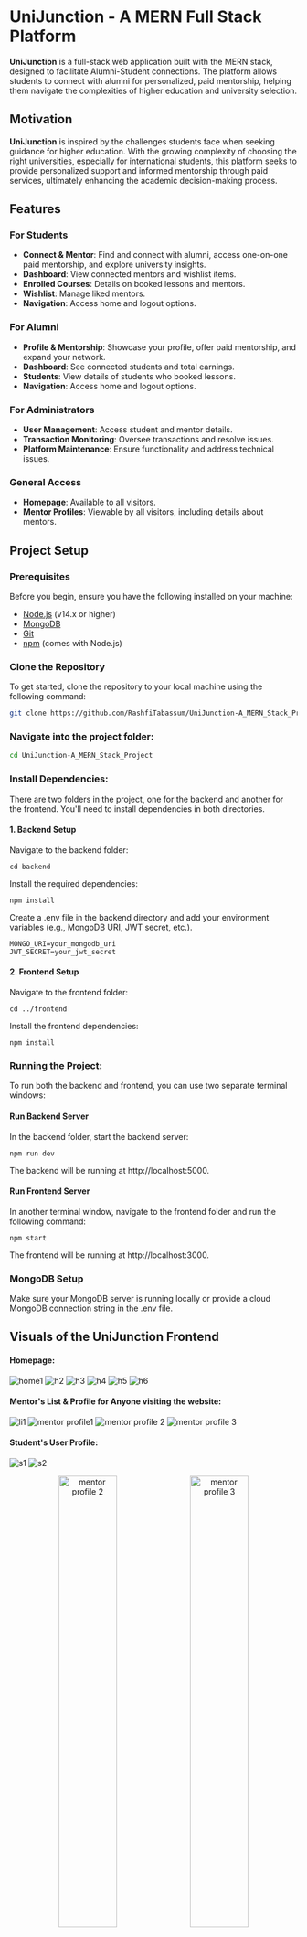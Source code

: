 
# UniJunction - A MERN Full Stack Platform

**UniJunction** is a full-stack web application built with the MERN stack, designed to facilitate Alumni-Student connections. The platform allows students to connect with alumni for personalized, paid mentorship, helping them navigate the complexities of higher education and university selection.

## Motivation

**UniJunction** is inspired by the challenges students face when seeking guidance for higher education. With the growing complexity of choosing the right universities, especially for international students, this platform seeks to provide personalized support and informed mentorship through paid services, ultimately enhancing the academic decision-making process.


## Features

### For Students
- **Connect & Mentor**: Find and connect with alumni, access one-on-one paid mentorship, and explore university insights.
- **Dashboard**: View connected mentors and wishlist items.
- **Enrolled Courses**: Details on booked lessons and mentors.
- **Wishlist**: Manage liked mentors.
- **Navigation**: Access home and logout options.

### For Alumni
- **Profile & Mentorship**: Showcase your profile, offer paid mentorship, and expand your network.
- **Dashboard**: See connected students and total earnings.
- **Students**: View details of students who booked lessons.
- **Navigation**: Access home and logout options.

### For Administrators
- **User Management**: Access student and mentor details.
- **Transaction Monitoring**: Oversee transactions and resolve issues.
- **Platform Maintenance**: Ensure functionality and address technical issues.

### General Access
- **Homepage**: Available to all visitors.
- **Mentor Profiles**: Viewable by all visitors, including details about mentors.

## Project Setup

### Prerequisites

Before you begin, ensure you have the following installed on your machine:

- [Node.js](https://nodejs.org/) (v14.x or higher)
- [MongoDB](https://www.mongodb.com/try/download/community)
- [Git](https://git-scm.com/)
- [npm](https://www.npmjs.com/) (comes with Node.js)

### Clone the Repository

To get started, clone the repository to your local machine using the following command:

```bash
git clone https://github.com/RashfiTabassum/UniJunction-A_MERN_Stack_Project.git
```

### Navigate into the project folder:

```bash
cd UniJunction-A_MERN_Stack_Project
```

### Install Dependencies:

There are two folders in the project, one for the backend and another for the frontend. You'll need to install dependencies in both directories.

#### 1. Backend Setup
Navigate to the backend folder:
```
cd backend

```
Install the required dependencies:
```
npm install

```
Create a .env file in the backend directory and add your environment variables (e.g., MongoDB URI, JWT secret, etc.).
```
MONGO_URI=your_mongodb_uri
JWT_SECRET=your_jwt_secret

```

#### 2. Frontend Setup
Navigate to the frontend folder:
```
cd ../frontend
```
Install the frontend dependencies:
```
npm install
```
### Running the Project:
To run both the backend and frontend, you can use two separate terminal windows:

#### Run Backend Server
In the backend folder, start the backend server:

```
npm run dev
```
The backend will be running at http://localhost:5000.

#### Run Frontend Server
In another terminal window, navigate to the frontend folder and run the following command:

```
npm start
```
The frontend will be running at http://localhost:3000.

### MongoDB Setup

Make sure your MongoDB server is running locally or provide a cloud MongoDB connection string in the .env file.

## Visuals of the UniJunction Frontend

#### Homepage:

![home1](https://github.com/user-attachments/assets/b61bf18f-af2f-484b-9bfe-a4d0f487ac5e)
![h2](https://github.com/user-attachments/assets/c025b7ea-7eed-41b6-952f-c8b6e58e4a43)
![h3](https://github.com/user-attachments/assets/011abf52-3dc7-405f-84f4-9024b7061c4b)
![h4](https://github.com/user-attachments/assets/458e2e03-f869-462e-b2c7-31cf034f769f)
![h5](https://github.com/user-attachments/assets/67504558-bf2c-4d6a-8884-c9db133c7d45)
![h6](https://github.com/user-attachments/assets/da72ef3e-6c71-44ba-802e-63c5121c25fb)

#### Mentor's List & Profile for Anyone visiting the website:

![li1](https://github.com/user-attachments/assets/be71b655-e959-487c-8f6b-8016ce574ff2)
![mentor profile1](https://github.com/user-attachments/assets/3a8b59df-72b6-4754-86a9-3cff86f478d4)
![mentor profile 2](https://github.com/user-attachments/assets/ced40e6b-f6f0-4024-8bb5-5143e5d60988)
![mentor profile 3](https://github.com/user-attachments/assets/8c527e69-c286-436f-8512-c6a0ffa81e36)


#### Student's User Profile:

![s1](https://github.com/user-attachments/assets/4208d92c-3a3e-47b4-a5e7-57875fc23f83)
![s2](https://github.com/user-attachments/assets/8e4297b9-ee75-429e-b0e7-471eaebb503c)

<p align="center">
  <img src="https://github.com/user-attachments/assets/0b92a5ad-d774-49fb-b92f-388d4bb711e9" alt="mentor profile 2" width="45%" />
  <img src="https://github.com/user-attachments/assets/e6737091-3ab2-4fb0-aa66-2574fce5880c" alt="mentor profile 3" width="45%" />
</p>

![b3](https://github.com/user-attachments/assets/5c5badc6-1059-41c8-84f4-7f0508e2ba17)
![li](https://github.com/user-attachments/assets/f76011b0-6a02-4bf2-ad8c-390cbc20aba0)
![wishlist](https://github.com/user-attachments/assets/6a55b923-1a7b-4f6f-854c-7ad06fe40c9f)

#### Mentor's User Profile:
![m1](https://github.com/user-attachments/assets/777f10ba-07e8-41f9-a9ef-c23f0b4784bc)
<p align="center">
  <img src="https://github.com/user-attachments/assets/6ac714f7-f924-496b-96a7-3d318ca06513" alt="mentor profile 2" width="45%" />
  <img src="https://github.com/user-attachments/assets/a72cd908-8e87-4d3e-8ef3-ea64736dc288" alt="mentor profile 3" width="45%" />
</p>

#### Admin's User Profile:
![a1](https://github.com/user-attachments/assets/2bba8200-b0d8-4e80-81e9-501c9fd4f0ca)
![a2](https://github.com/user-attachments/assets/83203a78-b168-4775-a7ac-5a262382b0c0)
![a3](https://github.com/user-attachments/assets/e43d97e4-5b75-464f-9d9b-5315ace1f330)
![a4](https://github.com/user-attachments/assets/16045173-0ffe-4640-9bfe-91f2ffae5208)



